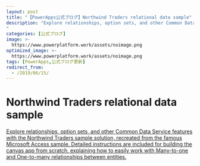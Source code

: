 ```yaml
---
layout: post
title: "【PowerApps公式ブログ】Northwind Traders relational data sample"
description: "Explore relationships, option sets, and other Common Data Service features with the Northwind Traders sample solution, recreated from the famous Microsoft Access sample.  Detailed instructions are included for building the canvas app from scratch, explaining how to easily work with Many-to-one and One-to-many relationships between entities.  
"
categories: [公式ブログ]
image: >-
  https://www.powerplatform.work/assets/noimage.png
optimized_image: >-
  https://www.powerplatform.work/assets/noimage.png
tags: [PowerApps,公式ブログ更新]
redirect_from:
  - /2019/06/15/
---
```


# Northwind Traders relational data sample

[Explore relationships, option sets, and other Common Data Service features with the Northwind Traders sample solution, recreated from the famous Microsoft Access sample.  Detailed instructions are included for building the canvas app from scratch, explaining how to easily work with Many-to-one and One-to-many relationships between entities.  
](https://powerapps.microsoft.com/ja-jp/blog/northwind-traders-relational-data-sample/)
